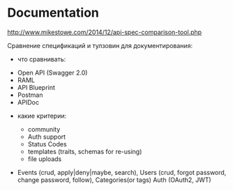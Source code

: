 # Documentation

http://www.mikestowe.com/2014/12/api-spec-comparison-tool.php

Сравнение спецификаций и тулзовин для документирования:

- что сравнивать:
 * Open API (Swagger 2.0)
 * RAML
 * API Blueprint
 * Postman
 * APIDoc


- какие критерии:
  * community
  * Auth support
  * Status Codes
  * templates (traits, schemas for re-using)
  * file uploads


- Events (crud, apply|deny|maybe, search), Users (crud, forgot password, change password, follow), Categories(or tags) Auth (OAuth2, JWT)